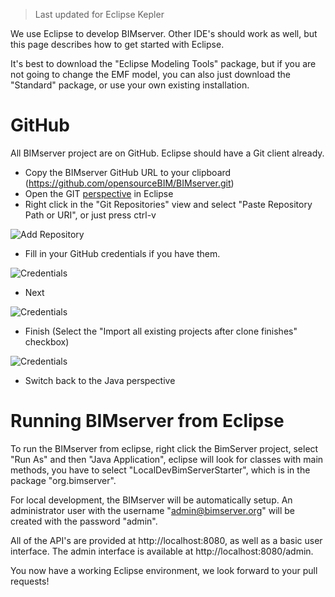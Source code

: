 > Last updated for Eclipse Kepler

We use Eclipse to develop BIMserver. Other IDE's should work as well, but this page describes how to get started with Eclipse.

It's best to download the "Eclipse Modeling Tools" package, but if you are not going to change the EMF model, you can also just download the "Standard" package, or use your own existing installation.

# GitHub

All BIMserver project are on GitHub. Eclipse should have a Git client already.

* Copy the BIMserver GitHub URL to your clipboard (https://github.com/opensourceBIM/BIMserver.git)
* Open the GIT [perspective](http://stackoverflow.com/questions/6650353/just-what-is-an-eclipse-perspective-and-how-would-i-go-about-making-one) in Eclipse
* Right click in the "Git Repositories" view and select "Paste Repository Path or URI", or just press ctrl-v

![Add Repository](https://github.com/opensourceBIM/BIMserver/raw/master/Documentation/img/git1.png)

* Fill in your GitHub credentials if you have them.

![Credentials](https://github.com/opensourceBIM/BIMserver/raw/master/Documentation/img/git2.png)

* Next

![Credentials](https://github.com/opensourceBIM/BIMserver/raw/master/Documentation/img/git3.png)

* Finish (Select the "Import all existing projects after clone finishes" checkbox)

![Credentials](https://github.com/opensourceBIM/BIMserver/raw/master/Documentation/img/git4.png)

* Switch back to the Java perspective

# Running BIMserver from Eclipse

To run the BIMserver from eclipse, right click the BimServer project, select "Run As" and then "Java Application", eclipse will look for classes with main methods, you have to select "LocalDevBimServerStarter", which is in the package "org.bimserver".

For local development, the BIMserver will be automatically setup. An administrator user with the username "admin@bimserver.org" will be created with the password "admin".

All of the API's are provided at http://localhost:8080, as well as a basic user interface. The admin interface is available at http://localhost:8080/admin.

You now have a working Eclipse environment, we look forward to your pull requests!